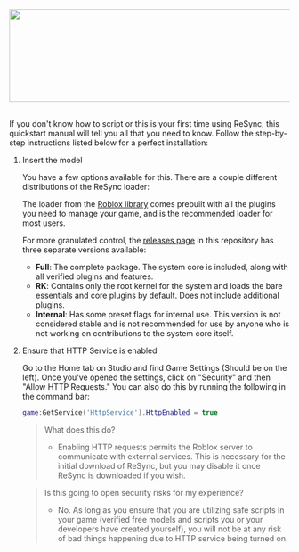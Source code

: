 <div align=center><img src="https://github.com/user-attachments/assets/3d14a1db-eedc-4520-874f-29a1987e6203" height="166" width="692"></div><br>

If you don't know how to script or this is your first time using ReSync, this quickstart manual will tell you all that you need to know. Follow the step-by-step instructions listed below for a perfect installation:

1. Insert the model
   
   You have a few options available for this. There are a couple different distributions of the ReSync loader:
   
   The loader from the [Roblox library](https://roblox.com) comes prebuilt with all the plugins you need to manage your game, and is the recommended loader for most users.
   
   For more granulated control, the [releases page](https://github.com/MasterKingSirPlease/ProjectReSync/releases) in this repository has three separate versions available:
   - **Full**: The complete package. The system core is included, along with all verified plugins and features.
   - **RK**: Contains only the root kernel for the system and loads the bare essentials and core plugins by default. Does not include additional plugins.
   - **Internal**: Has some preset flags for internal use. This version is not considered stable and is not recommended for use by anyone who is not working on contributions to the system core itself.
   
2. Ensure that HTTP Service is enabled
   
   Go to the Home tab on Studio and find Game Settings (Should be on the left). Once you've opened the settings, click on "Security" and then "Allow HTTP Requests." You can also do this by running the following in the command bar:
    ```lua
   game:GetService('HttpService').HttpEnabled = true
    ```
    > What does this do?
    > - Enabling HTTP requests permits the Roblox server to communicate with external services. This is necessary for the initial download of ReSync, but you may disable it once ReSync is downloaded if you wish.

    > Is this going to open security risks for my experience?
    > - No. As long as you ensure that you are utilizing safe scripts in
    	   your game (verified free models and scripts you or your developers
    	   have created yourself), you will not be at any risk of bad things
    	   happening due to HTTP service being turned on.
